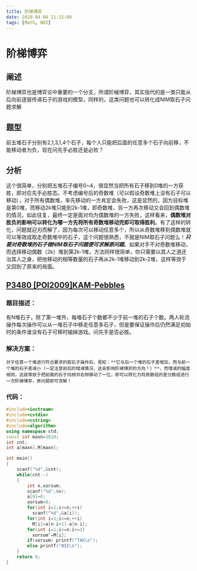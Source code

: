 ```yaml
---
title: 阶梯博弈
date: 2019-04-08 21:15:09
tags: [Math, NOI]
---
```


# 阶梯博弈

## 阐述

阶梯博弈也是博弈论中重要的一个分支，所谓阶梯博弈，其实指代的是一类只能从后向前逐层传递石子的游戏的模型，同样的，这类问题也可以转化成NIM取石子问题求解

## 题型

前五堆石子分别有2,1,3,1,4个石子，每个人只能把后面的任意多个石子向前移，不能移动者为负，现在问先手必胜还是必败？

<!--more-->

## 分析
   
这个很简单，分别把五堆石子编号0~4，很显然当把所有石子移到0堆的一方获胜，即对应先手必胜态。不考虑编号后的奇数堆（可以假设奇数堆上没有石子可以移动），对于所有偶数堆，率先移动的一方肯定会失败，这是显然的，因为目标堆是第0堆，而移动2k堆只能到2k-1堆，即奇数堆，另一方再次移动又会回到偶数堆的情况，如此往复，最终一定是面对均为偶数堆的一方失败，这样看来，**偶数堆对胜负的影响可以转化为哪一方先将所有奇数堆移动完即可取得胜利**。有了这样的转化，问题就迎刃而解了，因为每次可以移动任意多个，所以从奇数堆移到偶数堆就可以等效成取走奇数堆中的石子，这个问题很熟悉，不就是NIM取石子问题么！***只要对奇数堆的石子做NIM取石子问题便可求解原问题***。如果对手不对奇数堆移动，而选择移动偶数（2k）堆到第2k-1堆，方法同样很简单，你只需要以其人之道还治其人之身，把他移动的相等数量的石子再从2k-1堆移动到2k-2堆，这样等效于又回到了原来的局面。

## [P3480 [POI2009]KAM-Pebbles][1]

### 题目描述：
  有N堆石子，除了第一堆外，每堆石子个数都不少于前一堆的石子个数。两人轮流操作每次操作可以从一堆石子中移走任意多石子，但是要保证操作后仍然满足初始时的条件谁没有石子可移时输掉游戏。问先手是否必胜。

### 解决方案：
	对于任意一个堆进行符合要求的取石子操作后，易知：**它与后一个堆的石子差增加，而与前一个堆的石子差减小（一定注意前后的增减情况，这会影响阶梯博弈的方向！）**，而增减的幅度相同，这就等效于把前面的石子向相邻右侧移动了一位，即可以转化为将原数组的差分数组进行一次阶梯博弈，原问题即可求解！
	
### 代码：

```cpp
#include<iostream>
#include<cstdio>
#include<cstring>
#include<algorithm>
using namespace std;
const int maxn=1010;
int cnt;
int a[maxn],M[maxn];

int main()
{
	scanf("%d",&cnt);
	while(cnt--)
	{
		int n,xorsum;
		scanf("%d",&n);
		a[0]=0;
		xorsum=0;
		for(int i=1;i<=n;++i)
		  scanf("%d",&a[i]);
		for(int i=1;i<=n;++i)
		  M[i]=a[n-i+1]-a[n-i];
		for(int i=1;i<=n;i+=2)
		  xorsum^=M[i];
		if(xorsum) printf("TAK\n");
		else printf("NIE\n");
	}
	return 0;
}
```

[1]:https://www.luogu.org/problem/show?pid=3480